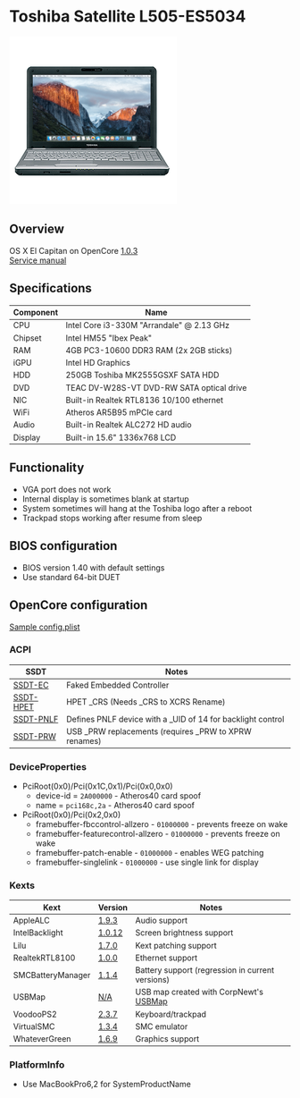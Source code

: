 # Toshiba Satellite L505-ES5034

![Toshiba Satellite L505-ES5034](Docs/L505.png)

## Overview
OS X El Capitan on OpenCore [1.0.3](https://github.com/acidanthera/OpenCorePkg/releases/tag/1.0.3)  
[Service manual](Docs/satellite_L505-ES5034.pdf)

## Specifications
| Component | Name |
--- | --- |
CPU | Intel Core i3-330M "Arrandale" @ 2.13 GHz
Chipset | Intel HM55 "Ibex Peak"
RAM | 4GB PC3-10600 DDR3 RAM (2x 2GB sticks)
iGPU | Intel HD Graphics
HDD | 250GB Toshiba MK2555GSXF SATA HDD
DVD | TEAC DV-W28S-VT DVD-RW SATA optical drive
NIC | Built-in Realtek RTL8136 10/100 ethernet
WiFi | Atheros AR5B95 mPCIe card
Audio | Built-in Realtek ALC272 HD audio
Display | Built-in 15.6" 1336x768 LCD

## Functionality
* VGA port does not work
* Internal display is sometimes blank at startup
* System sometimes will hang at the Toshiba logo after a reboot
* Trackpad stops working after resume from sleep

## BIOS configuration
* BIOS version 1.40 with default settings
* Use standard 64-bit DUET

## OpenCore configuration

[Sample config.plist](Files/config-sample.plist)

### ACPI
|SSDT|Notes|
--- | ---
[SSDT-EC](Files/SSDT-EC.dsl) | Faked Embedded Controller
[SSDT-HPET](Files/SSDT-HPET.dsl) | HPET _CRS (Needs _CRS to XCRS Rename)
[SSDT-PNLF](Files/SSDT-PNLF.dsl) | Defines PNLF device with a _UID of 14 for backlight control
[SSDT-PRW](Files/SSDT-PRW.dsl) | USB _PRW replacements (requires _PRW to XPRW renames)

### DeviceProperties
* PciRoot(0x0)/Pci(0x1C,0x1)/Pci(0x0,0x0)
    * device-id = `2A000000` - Atheros40 card spoof
    * name = `pci168c,2a` - Atheros40 card spoof
* PciRoot(0x0)/Pci(0x2,0x0)
    * framebuffer-fbccontrol-allzero - `01000000` - prevents freeze on wake
    * framebuffer-featurecontrol-allzero - `01000000` - prevents freeze on wake
    * framebuffer-patch-enable - `01000000` - enables WEG patching
    * framebuffer-singlelink - `01000000` - use single link for display

### Kexts
|Kext|Version|Notes|
|---|---|---|
AppleALC | [1.9.3](https://github.com/acidanthera/AppleALC/releases/tag/1.9.3) | Audio support
IntelBacklight | [1.0.12](https://bitbucket.org/RehabMan/os-x-intel-backlight/downloads/RehabMan-IntelBacklight-2017-0226.zip) | Screen brightness support
Lilu | [1.7.0](https://github.com/acidanthera/Lilu/releases/tag/1.7.0) | Kext patching support
RealtekRTL8100 | [1.0.0](https://www.insanelymac.com/forum/files/file/259-realtekrtl8100-binary/?changelog=1529) | Ethernet support
SMCBatteryManager | [1.1.4](https://github.com/acidanthera/VirtualSMC/releases/tag/1.1.4) | Battery support (regression in current versions)
USBMap | [N/A](Files/USBMap.kext) | USB map created with CorpNewt's [USBMap](https://github.com/corpnewt/USBMap)
VoodooPS2 | [2.3.7](https://github.com/acidanthera/VoodooPS2/releases/tag/2.3.7) | Keyboard/trackpad
VirtualSMC | [1.3.4](https://github.com/acidanthera/VirtualSMC/releases/tag/1.3.4) | SMC emulator
WhateverGreen | [1.6.9](https://github.com/acidanthera/WhateverGreen/releases/tag/1.6.9) | Graphics support

### PlatformInfo
* Use MacBookPro6,2 for SystemProductName
